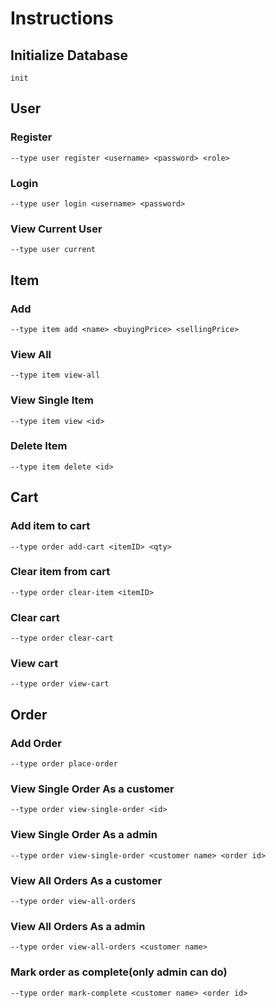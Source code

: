 # Instructions

## Initialize Database
```
init
```

## User

### Register
```
--type user register <username> <password> <role>
```

### Login
```
--type user login <username> <password>
```

### View Current User
```
--type user current
```

## Item

### Add
```
--type item add <name> <buyingPrice> <sellingPrice>
```
### View All
```
--type item view-all
```
### View Single Item
```
--type item view <id>
```
### Delete Item
```
--type item delete <id>
```

## Cart

### Add item to cart
```
--type order add-cart <itemID> <qty>
```

### Clear item from cart
```
--type order clear-item <itemID>
```

### Clear cart
```
--type order clear-cart
```

### View cart
```
--type order view-cart
```

## Order

### Add Order
```
--type order place-order
```

### View Single Order As a customer
```
--type order view-single-order <id>
```

### View Single Order As a admin
```
--type order view-single-order <customer name> <order id>
```

### View All Orders As a customer
```
--type order view-all-orders
```

### View All Orders As a admin
```
--type order view-all-orders <customer name>
```

### Mark order as complete(only admin can do)
```
--type order mark-complete <customer name> <order id>
```